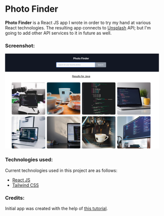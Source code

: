 # Photo Finder

<b>Photo Finder</b> is a React JS app I wrote in order to try my hand at various React technologies. The resulting app
connects to [Unsplash](https://unsplash.com/developers) API; but I'm going to add other API services to it in future as
well.

### Screenshot:

<img src="./docs/screenshot1.png" width="1383" alt="The screen shot of the main page of the app."/>

### Technologies used:

Current technologies used in this project are as follows:
<ul>
<li><a href="https://react.dev/">React JS</a></li>
<li><a href="https://tailwindcss.com/">Tailwind CSS</a></li>
</ul>

### Credits:

Initial app was created with the help of [this tutorial](https://youtu.be/yUau8xImmK0).
